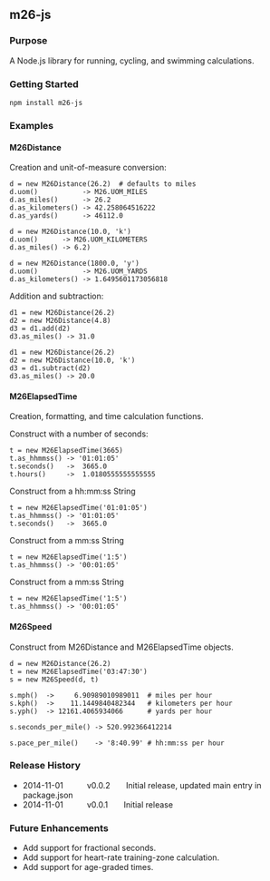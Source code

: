 ## m26-js

### Purpose

A Node.js library for running, cycling, and swimming calculations.

### Getting Started

```
npm install m26-js
```

### Examples

#### M26Distance

Creation and unit-of-measure conversion:

```
d = new M26Distance(26.2)  # defaults to miles
d.uom()           -> M26.UOM_MILES
d.as_miles()      -> 26.2
d.as_kilometers() -> 42.258064516222
d.as_yards()      -> 46112.0

d = new M26Distance(10.0, 'k')
d.uom()      -> M26.UOM_KILOMETERS
d.as_miles() -> 6.2)

d = new M26Distance(1800.0, 'y')
d.uom()           -> M26.UOM_YARDS
d.as_kilometers() -> 1.6495601173056818
```

Addition and subtraction:

```
d1 = new M26Distance(26.2)
d2 = new M26Distance(4.8)
d3 = d1.add(d2)
d3.as_miles() -> 31.0

d1 = new M26Distance(26.2)
d2 = new M26Distance(10.0, 'k')
d3 = d1.subtract(d2)
d3.as_miles() -> 20.0
```

#### M26ElapsedTime

Creation, formatting, and time calculation functions.

Construct with a number of seconds:

```
t = new M26ElapsedTime(3665)
t.as_hhmmss() -> '01:01:05'
t.seconds()   ->  3665.0
t.hours()     ->  1.0180555555555555
```

Construct from a hh:mm:ss String

```
t = new M26ElapsedTime('01:01:05')
t.as_hhmmss() -> '01:01:05'
t.seconds()   ->  3665.0
```

Construct from a mm:ss String

```
t = new M26ElapsedTime('1:5')
t.as_hhmmss() -> '00:01:05'
```

Construct from a mm:ss String

```
t = new M26ElapsedTime('1:5')
t.as_hhmmss() -> '00:01:05'
```

#### M26Speed

Construct from M26Distance and M26ElapsedTime objects.

```
d = new M26Distance(26.2)
t = new M26ElapsedTime('03:47:30')
s = new M26Speed(d, t)

s.mph()  ->     6.90989010989011  # miles per hour
s.kph()  ->    11.1449840482344   # kilometers per hour
s.yph()  -> 12161.4065934066      # yards per hour

s.seconds_per_mile() -> 520.992366412214

s.pace_per_mile()    -> '8:40.99' # hh:mm:ss per hour
```

### Release History

* 2014-11-01   v0.0.2  Initial release, updated main entry in package.json
* 2014-11-01   v0.0.1  Initial release


### Future Enhancements

* Add support for fractional seconds.
* Add support for heart-rate training-zone calculation.
* Add support for age-graded times.
